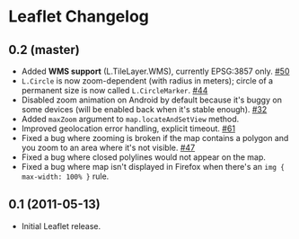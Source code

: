 Leaflet Changelog
=================

## 0.2 (master)

 * Added **WMS support** (L.TileLayer.WMS), currently EPSG:3857 only. [#50](https://github.com/CloudMade/Leaflet/issues/50)
 * `L.Circle` is now zoom-dependent (with radius in meters); circle of a permanent size is now called `L.CircleMarker`. [#44](https://github.com/CloudMade/Leaflet/issues/44)
 * Disabled zoom animation on Android by default because it's buggy on some devices (will be enabled back when it's stable enough). [#32](https://github.com/CloudMade/Leaflet/issues/32)
 * Added `maxZoom` argument to `map.locateAndSetView` method.
 * Improved geolocation error handling, explicit timeout. [#61](https://github.com/CloudMade/Leaflet/issues/61)
 * Fixed a bug where zooming is broken if the map contains a polygon and you zoom to an area where it's not visible. [#47](https://github.com/CloudMade/Leaflet/issues/47)
 * Fixed a bug where closed polylines would not appear on the map.
 * Fixed a bug where map isn't displayed in Firefox when there's an `img { max-width: 100% }` rule.

## 0.1 (2011-05-13)

 * Initial Leaflet release.
